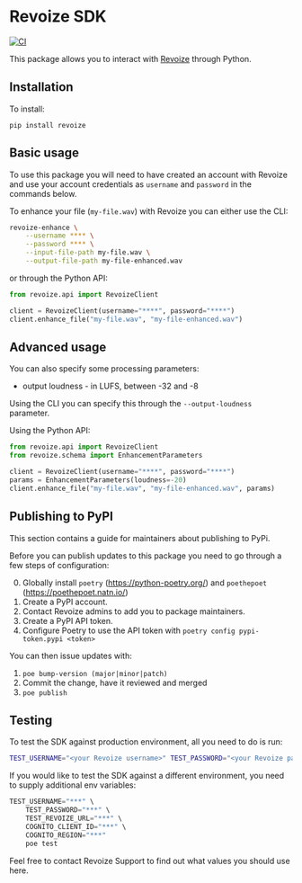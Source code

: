 # Revoize SDK

[![CI](https://github.com/Revoize/revoize-python-sdk/actions/workflows/ci.yml/badge.svg)](https://github.com/Revoize/revoize-python-sdk/actions/workflows/ci.yml)

This package allows you to interact with [Revoize](https://revoize.com) through Python.

## Installation

To install:

```
pip install revoize
```

## Basic usage

To use this package you will need to have created an account with Revoize and use your account credentials as `username` and `password` in the commands below.

To enhance your file (`my-file.wav`) with Revoize you can either use the CLI:

```bash
revoize-enhance \
    --username **** \
    --password **** \
    --input-file-path my-file.wav \
    --output-file-path my-file-enhanced.wav
```

or through the Python API:

```py
from revoize.api import RevoizeClient

client = RevoizeClient(username="****", password="****")
client.enhance_file("my-file.wav", "my-file-enhanced.wav")
```

## Advanced usage

You can also specify some processing parameters:

- output loudness - in LUFS, between -32 and -8

Using the CLI you can specify this through the `--output-loudness` parameter.

Using the Python API:

```py
from revoize.api import RevoizeClient
from revoize.schema import EnhancementParameters

client = RevoizeClient(username="****", password="****")
params = EnhancementParameters(loudness=-20)
client.enhance_file("my-file.wav", "my-file-enhanced.wav", params)
```

## Publishing to PyPI

This section contains a guide for maintainers about publishing to PyPi.

Before you can publish updates to this package you need to go through a few steps of configuration:

0. Globally install `poetry` (https://python-poetry.org/) and `poethepoet` (https://poethepoet.natn.io/)
1. Create a PyPI account.
2. Contact Revoize admins to add you to package maintainers.
3. Create a PyPI API token.
4. Configure Poetry to use the API token with `poetry config pypi-token.pypi <token>`

You can then issue updates with:

1. `poe bump-version (major|minor|patch)`
2. Commit the change, have it reviewed and merged
3. `poe publish`

## Testing

To test the SDK against production environment, all you need to do is run:

```sh
TEST_USERNAME="<your Revoize username>" TEST_PASSWORD="<your Revoize password>" poe test
```

If you would like to test the SDK against a different environment, you need to supply additional env variables:

```py
TEST_USERNAME="***" \
    TEST_PASSWORD="***" \
    TEST_REVOIZE_URL="***" \
    COGNITO_CLIENT_ID="***" \
    COGNITO_REGION="***"
    poe test
```

Feel free to contact Revoize Support to find out what values you should use here.
